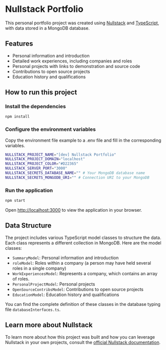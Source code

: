 # Nullstack Portfolio

This personal portfolio project was created using [Nullstack](https://nullstack.app/) and [TypeScript](https://www.typescriptlang.org/), with data stored in a MongoDB database.

## Features

- Personal information and introduction
- Detailed work experiences, including companies and roles
- Personal projects with links to demonstration and source code
- Contributions to open source projects
- Education history and qualifications

## How to run this project

### Install the dependencies

```bash
npm install
```

### Configure the environment variables

Copy the environment file example to a .env file and fill in the corresponding variables.

```sh
NULLSTACK_PROJECT_NAME="[dev] Nullstack Portfolio"
NULLSTACK_PROJECT_DOMAIN="localhost"
NULLSTACK_PROJECT_COLOR="#D22365"
NULLSTACK_SERVER_PORT="3000"
NULLSTACK_SECRETS_DATABASE_NAME="" # Your MongoDB database name
NULLSTACK_SECRETS_MONGODB_URI="" # Connection URI to your MongoDB
```

### Run the application

```bash
npm start
```

Open [http://localhost:3000](http://localhost:3000) to view the application in your browser.

## Data Structure

The project includes various TypeScript model classes to structure the data. Each class represents a different collection in MongoDB. Here are the model classes:

- `SummaryModel`: Personal information and introduction
- `roleModel`: Roles within a company (a person may have held several roles in a single company)
- `WorkExperiencesModel`: Represents a company, which contains an array of roles.
- `PersonalProjectModel`: Personal projects
- `OpenSourceContribsModel`: Contributions to open source projects
- `EducationModel`: Education history and qualifications

You can find the complete definition of these classes in the database typing file `databaseInterfaces.ts`.

## Learn more about Nullstack

To learn more about how this project was built and how you can leverage Nullstack in your own projects, consult the [official Nullstack documentation](https://nullstack.app/documentation).
